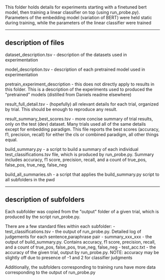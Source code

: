 This folder holds details for experiments starting with a finetuned bert model, then training a linear classifier on top (using run_probe.py). 
Parameters of the embedding model (variation of BERT) were held static during training, while the parameters of the linear classifier were trained

--------------------
description of files
--------------------
dataset_description.tsv - description of the datasets used in experimentation

model_description.tsv - description of each pretrained model used in experimentation

pretrain_experiment_description - this does not directly apply to results in this folder. This is a description of the experiments used to produced the "pretrained" models (distilled from Daniels readme elsewhere)

result_full_detail.tsv - (hopefully) all relevant details for each trial, organized by trial. This should be enough to reproduce any result.

result_summary_best_scores.tsv - more concise summary of trial results, only on the test (dev) dataset. Many trials used all of the same details except for embedding paradigm. This file reports the best scores (accuracy, f1, precision, recall) for either the cls or combined paradigm, all other things equal.

build_summary.py - a script to build a summary of each individual test_classifications.tsv file, which is produced by run_probe.py. Summary includes accuracy, f1 score, precision, recall, and a count of true_pos, false_pos, true_neg, false_neg

build_all_summaries.sh - a script that applies the build_summary.py script to all subfolders in the pwd

-------------------------
description of subfolders
-------------------------
Each subfolder was copied from the "output" folder of a given trial, which is produced by the script run_probe.py. 

There are a few standard files within each subfolder:
    - test_classifications.tsv - the output of run_probe.py. Detailed log of judgements for each sentence,paraphrase pair
    - summary_xxx_xxx - the output of build_summary.py. Contains accuracy, f1 score, precision, recall, and a count of true_pos, false_pos, true_neg, false_neg
    - test_acc.txt - the accuracy of the given trial, output by run_probe.py. NOTE: accuracy may be slightly off due to presence of -1 and 2 for classifier judgments

Additionally, the subfolders corresponding to training runs have more data corresponding to the output of run_probe.py

